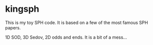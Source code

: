 # kingsph

This is my toy SPH code. It is based on a few of the most famous SPH papers.


1D SOD, 3D Sedov, 2D odds and ends. It is a bit of a mess...
